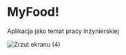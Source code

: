 # MyFood!
Aplikacja jako temat pracy inżynierskiej

![Zrzut ekranu (4)](https://user-images.githubusercontent.com/74866405/180517150-609984f6-8818-4d5d-94ff-b4cca6c26d6b.png)
